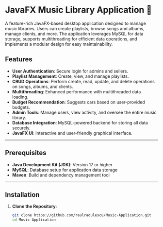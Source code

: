 # JavaFX Music Library Application 🎵

A feature-rich JavaFX-based desktop application designed to manage music libraries. Users can create playlists, browse songs and albums, manage clients, and more. The application leverages MySQL for data storage, supports multithreading for efficient data operations, and implements a modular design for easy maintainability.

## Features

- **User Authentication**: Secure login for admins and sellers.
- **Playlist Management**: Create, view, and manage playlists.
- **CRUD Operations**: Perform create, read, update, and delete operations on songs, albums, and clients.
- **Multithreading**: Enhanced performance with multithreaded data loading.
- **Budget Recommendation**: Suggests cars based on user-provided budgets.
- **Admin Tools**: Manage users, view activity, and oversee the entire music library.
- **Database Integration**: MySQL-powered backend for storing all data securely.
- **JavaFX UI**: Interactive and user-friendly graphical interface.

---

## Prerequisites

- **Java Development Kit (JDK)**: Version 17 or higher
- **MySQL**: Database setup for application data storage
- **Maven**: Build and dependency management tool

---

## Installation

1. **Clone the Repository**:
   ```bash
   git clone https://github.com/raulradulescu/Music-Application.git
   cd Music-Application
